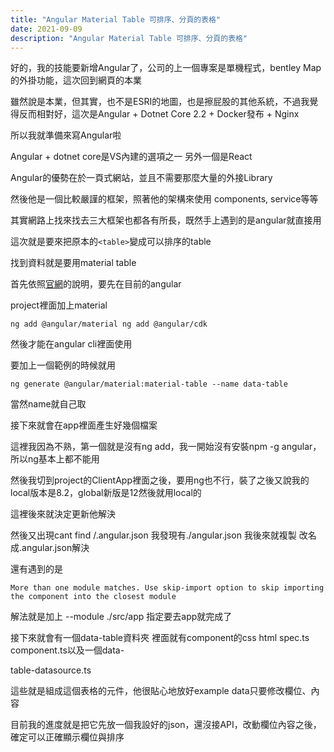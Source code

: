 ```yaml
---
title: "Angular Material Table 可排序、分頁的表格"
date: 2021-09-09
description: "Angular Material Table 可排序、分頁的表格"
---
```


好的，我的技能要新增Angular了，公司的上一個專案是單機程式，bentley Map的外掛功能，這次回到網頁的本業

雖然說是本業，但其實，也不是ESRI的地圖，也是擦屁股的其他系統，不過我覺得反而相對好，這次是Angular + Dotnet Core 2.2 + Docker發布 + Nginx

所以我就準備來寫Angular啦

Angular + dotnet core是VS內建的選項之一 另外一個是React

Angular的優勢在於一頁式網站，並且不需要那麼大量的外接Library

然後他是一個比較嚴謹的框架，照著他的架構來使用 components, service等等

其實網路上找來找去三大框架也都各有所長，既然手上遇到的是angular就直接用

這次就是要來把原本的`<table>`變成可以排序的table

找到資料就是要用material table

首先依照[官網](https://material.angular.io/guide/getting-started)的說明，要先在目前的angular

project裡面加上material

```
ng add @angular/material ng add @angular/cdk
```


然後才能在angular cli裡面使用

要加上一個範例的時候就用

```
ng generate @angular/material:material-table --name data-table
```


當然name就自己取

接下來就會在app裡面產生好幾個檔案

這裡我因為不熟，第一個就是沒有ng add，我一開始沒有安裝npm -g angular，所以ng基本上都不能用

然後我切到project的ClientApp裡面之後，要用ng也不行，裝了之後又說我的local版本是8.2，global新版是12然後就用local的

這裡後來就決定更新他解決

然後又出現cant find /.angular.json 我發現有./angular.json 我後來就複製 改名成.angular.json解決

還有遇到的是

```
More than one module matches. Use skip-import option to skip importing the component into the closest module
```

解法就是加上 --module ./src/app 指定要去app就完成了

接下來就會有一個data-table資料夾 裡面就有component的css html spec.ts component.ts以及一個data-

table-datasource.ts

這些就是組成這個表格的元件，他很貼心地放好example data只要修改欄位、內容

目前我的進度就是把它先放一個我設好的json，還沒接API，改動欄位內容之後，確定可以正確顯示欄位與排序

